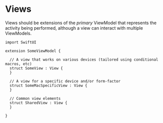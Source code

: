 # Views

Views should be extensions of the _primary_ ViewModel that represents the activity being performed, although a view can interact with
multiple ViewModels. 

```
import SwiftUI

extension SomeViewModel {

  // A view that works on various devices (tailored using conditional macros, etc)
  struct SomeView : View {
  }

  // A view for a specific device and/or form-factor
  struct SomeMacSpecificView : View {
  }

  // Common view elements 
  struct SharedView : View {
  }

}
```


